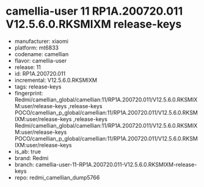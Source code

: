 # camellia-user 11 RP1A.200720.011 V12.5.6.0.RKSMIXM release-keys
- manufacturer: xiaomi
- platform: mt6833
- codename: camellian
- flavor: camellia-user
- release: 11
- id: RP1A.200720.011
- incremental: V12.5.6.0.RKSMIXM
- tags: release-keys
- fingerprint: Redmi/camellian_global/camellian:11/RP1A.200720.011/V12.5.6.0.RKSMIXM:user/release-keys
,release-keys
POCO/camellian_p_global/camellian:11/RP1A.200720.011/V12.5.6.0.RKSMIXM:user/release-keys
,release-keys
Redmi/camellian_global/camellian:11/RP1A.200720.011/V12.5.6.0.RKSMIXM:user/release-keys
POCO/camellian_p_global/camellian:11/RP1A.200720.011/V12.5.6.0.RKSMIXM:user/release-keys
- is_ab: true
- brand: Redmi
- branch: camellia-user-11-RP1A.200720.011-V12.5.6.0.RKSMIXM-release-keys
- repo: redmi_camellian_dump5766
